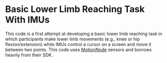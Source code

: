 # Basic Lower Limb Reaching Task With IMUs

This code is a first attempt at developing a basic lower limb reaching task in which participants make lower limb movements (e.g., knee or hip flexion/extension) while IMUs control a cursor on a screen and move it between two points.  This code uses [MotionNode](https://www.motionnode.com/) sensors and borrows heavily from their SDK.
